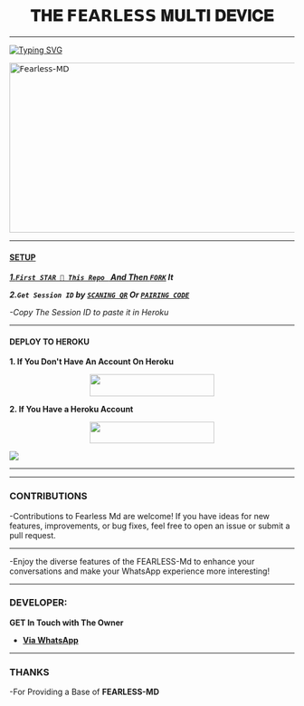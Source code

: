 <h1 align="center"> 𝐓𝐇𝐄 𝗙𝗘𝗔𝗥𝗟𝗘𝗦𝗦 𝐌𝐔𝐋𝐓𝐈 𝐃𝐄𝐕𝐈𝐂𝐄  </h1>
<p align="center">  
  
***
  
<a href="https://git.io/typing-svg"><img src="https://readme-typing-svg.demolab.com?font=Black+Ops+One&size=50&pause=1000&color=1BAFBAFF&center=true&width=910&height=100&lines=THANKS FOR CHOOSING +FEARLESS;MULTI+DEVICE+WHATSAPP+BOT;CREATED+BY+FEALESSU+BOY;RELEASED+6.6.2024" alt="Typing SVG" /></a>
  </p>
    <img alt="𝖥𝖾𝖺𝗋𝗅𝖾𝗌𝗌-𝖬𝖣" width="700" height="300" src="https://telegra.ph/file/f17d47cb3b8b05d019a0c.jpg">
<p align="center">
<p align="center">
<a href="https://github.com/Whatappl/Fearless-md"
<p/>

***

#### SETUP 

***1.`First STAR 🌟 This Repo ` And Then [`FORK`](https://github.com/Olamiposissi/Fearless-md) It***

***2.`Get Session ID` by [`SCANING QR`](https://scan-flash-md.onrender.com) Or [`PAIRING CODE`](https://flash-sessions.onrender.com/pair)***

*-Copy The Session ID to paste it in Heroku*

***

#### DEPLOY TO HEROKU 
**1. If You Don't Have An Account On Heroku**
    <br>
<p align="center"><a href="https://signup.heroku.com">
 <img src="https://img.shields.io/badge/Create%20Account%20Now-blue?style=for-the-badge&logo=heroku" width="220" height="38.45"/></a></p>

**2. If You Have a Heroku Account**
    <br>
<p align="center"><a href="https://fearless-md.vercel.app"> <img src="https://img.shields.io/badge/DEPLOY%20NOW-blue?style=for-the-badge&logo=heroku" width="220" height="38.45"/></a></p>
<a><img src='https://i.imgur.com/LyHic3i.gif'/></a>


***


***


### CONTRIBUTIONS 
-Contributions to Fearless Md are welcome! If you have ideas for new features, improvements, or bug fixes, feel free to open an issue or submit a pull request.

***

-Enjoy the diverse features of the FEARLESS-Md  to enhance your conversations and make your WhatsApp experience more interesting!

***
### DEVELOPER:
**GET In Touch with The Owner**
- [**Via WhatsApp**](https://wa.me/2348075952205)

***

### THANKS 
-For Providing a Base of **FEARLESS-MD**
